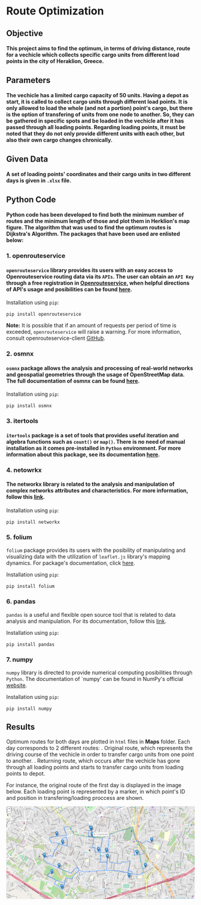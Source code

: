 # Route Optimization

## Objective
#### This project aims to find the optimum, in terms of driving distance, route for a vechicle which collects specific cargo units from different load points in the city of Heraklion, Greece.


## Parameters
#### The vechicle has a limited cargo capacity of 50 units. Having a depot as start, it is called to collect cargo units through different load points. It is only allowed to load the whole (and not a portion) point's cargo, but there is the option of transfering of units from one node to another. So, they can be gathered in specific spots and be loaded in the vechicle after it has passed through all loading points. Regarding loading points, it must be noted that they do not only provide different units with each other, but also their own cargo changes chronically.  


## Given Data
#### A set of loading points' coordinates and their cargo units in two different days is given in `.xlsx` file.


## Python Code
#### Python code has been developed to find both the minimum number of routes and the minimum length of those and plot them in Herklion's map figure. The algorithm that was used to find the optimum routes is Dijkstra's Algorithm. The packages that have been used are enlisted below:


### 1. openrouteservice
#### `openrouteservice` library provides its users with an easy access to Openrouteservice routing data via its `APIs`. The user can obtain an `API Key` through a free registration in [Openrouteservice](https://openrouteservice.org/), when helpful directions of API's usage and posibilities can be found [here](https://openrouteservice-py.readthedocs.io/en/latest/). 

Installation using `pip`:
```
pip install openrouteservice
```
**Note:**
It is possible that if an amount of requests per period of time is exceeded, `openrouteservice` will raise a warning. For more information, consult openrouteservice-client [GitHub](https://github.com/GIScience/openrouteservice-py/blob/master/openrouteservice/client.py).


### 2. osmnx
#### `osmnx` package allows the analysis and processing of real-world networks and geospatial geometries through the usage of OpenStreetMap data. The full documentation of osmnx can be found [here](https://osmnx.readthedocs.io/en/stable/).

Installation using `pip`:
```
pip install osmnx
```


### 3. itertools
#### `itertools` package is a set of tools that provides useful iteration and algebra functions such as `count()` or `map()`. There is no need of manual installation as it comes pre-installed in `Python` environment. For more information about this package, see its documentation [here](https://docs.python.org/3/library/itertools.html).


### 4. netowrkx
#### The networkx library is related to the analysis and manipulation of complex networks attributes and characteristics. For more information, follow this [link](https://pypi.org/project/networkx/).

Installation using `pip`:
```
pip install networkx
```


### 5. folium
`folium` package provides its users with the posibility of manipulating and visualizing data with the utilization of `leaflet.js` library's mapping dynamics. For package's documentation, click [here](https://python-visualization.github.io/folium/#:~:text=folium%20makes%20it%20easy%20to,as%20markers%20on%20the%20map.).

Installation using  `pip`:
```
pip install folium
```


### 6. pandas
`pandas` is a useful and flexible open source tool that is related to data analysis and manipulation. For its documentation, follow this [link](https://pandas.pydata.org/docs/).

Installation using `pip`:
```
pip install pandas
```


### 7. numpy
`numpy` library is directed to provide numerical computing posibilities through `Python`. The documentation of `numpy' can be found in NumPy's official [website](https://numpy.org/doc/stable/).

Installation using `pip`:
```
pip install numpy
```


## Results
Optimum routes for both days are plotted in `html` files in **Maps** folder. Each day corresponds to 2 different routes:
. Original route, which represents the driving course of the vechicle in order to transfer cargo units from one point to another.
. Returning route, which occurs after the vechicle has gone through all loading points and starts to transfer cargo units from loading points to depot.

For instance, the original route of the first day is displayed in the image below. Each loading point is represented by a marker, in which point's ID and position in transfering/loading proccess are shown.

![ alt text for screen readers](MapScreenshot.png "Text to show on mouseover")
